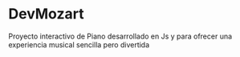 # DevMozart
Proyecto interactivo de Piano desarrollado en Js y para ofrecer una experiencia musical sencilla pero divertida
